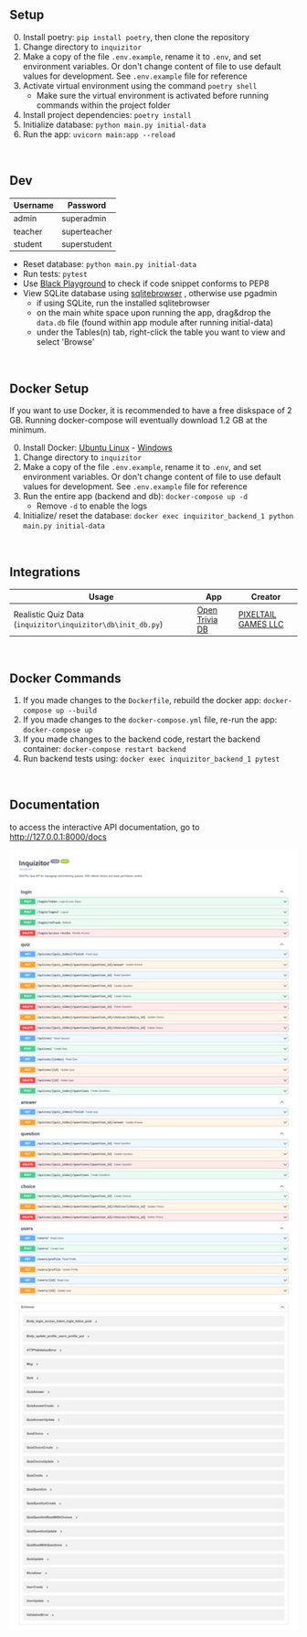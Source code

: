 ## Setup

0. Install poetry: `pip install poetry`, then clone the repository
1. Change directory to `inquizitor` 
2. Make a copy of the file `.env.example`, rename it to `.env`, and set environment variables. Or don't change content of file to use default values for development. See `.env.example` file for reference
3. Activate virtual environment using the command `poetry shell`
   - Make sure the virtual environment is activated before running commands within the project folder
4. Install project dependencies: `poetry install`
5. Initialize database: `python main.py initial-data`
6. Run the app: `uvicorn main:app --reload`

<br>

## Dev

| Username | Password     |
| -------- | ------------ |
| admin    | superadmin   |
| teacher  | superteacher |
| student  | superstudent |

- Reset database: `python main.py initial-data`
- Run tests: `pytest`
- Use [Black Playground](https://black.vercel.app/) to check if code snippet conforms to PEP8
- View SQLite database using [sqlitebrowser](https://sqlitebrowser.org/dl/) , otherwise use pgadmin
  - if using SQLite, run the installed sqlitebrowser
  - on the main white space upon running the app, drag&drop the `data.db` file (found within app module after running initial-data)  
  - under the Tables(n) tab, right-click the table you want to view and select 'Browse'

 <br>

## Docker Setup

If you want to use Docker, it is recommended to have a free diskspace of 2 GB. Running docker-compose will eventually download 1.2 GB at the minimum.  

0. Install Docker: [Ubuntu Linux](https://www.digitalocean.com/community/tutorials/how-to-install-and-use-docker-on-ubuntu-18-04) - [Windows](https://docs.docker.com/docker-for-windows/install/)
1. Change directory to `inquizitor` 
2. Make a copy of the file `.env.example`, rename it to `.env`, and set environment variables. Or don't change content of file to use default values for development. See `.env.example` file for reference
3. Run the entire app (backend and db): `docker-compose up -d`
   - Remove `-d` to enable the logs
4. Initialize/ reset the database: `docker exec inquizitor_backend_1 python main.py initial-data`

<br>

## Integrations

| Usage                                                       | App                                    | Creator                                               |
| ----------------------------------------------------------- | -------------------------------------- | ----------------------------------------------------- |
| Realistic Quiz Data (`inquizitor\inquizitor\db\init_db.py`) | [Open Trivia DB](https://opentdb.com/) | [PIXELTAIL GAMES LLC](http://www.pixeltailgames.com/) |

<br>

## Docker Commands

1. If you made changes to the `Dockerfile`, rebuild the docker app: `docker-compose up --build`
2. If you made changes to the `docker-compose.yml` file, re-run the app: `docker-compose up`
3. If you made changes to the backend code, restart the backend container: `docker-compose restart backend`
4. Run backend tests using: `docker exec inquizitor_backend_1 pytest`

<br>

## Documentation

to access the interactive API documentation, go to http://127.0.0.1:8000/docs

<img src="media/doc-swagger-ui.png" style="zoom: 200%;" />
